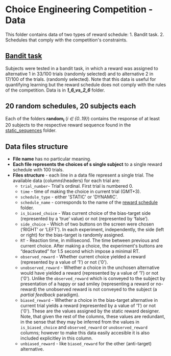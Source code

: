 # Choice Engineering Competition - Data
This folder contains data of two types of reward schedule: 1. Bandit task. 2. Schedules that comply with the competition's   constraints.

## [Bandit task](https://github.com/ohaddan/competition/tree/master/data/1_6_vs_2_6)
Subjects were tested in a bandit task, in which a reward was assigned to alternative 1 in 33/100 trials (randomly selected) and to alternative 2 in 17/100 of the trials. (randomly selected). Note that this data is useful for quantifying learning but the reward schedule does not comply with the rules of the competition.  Data is in __*1_6_vs_2_6*__ folder.  

## 20 random schedules, 20 subjects each
Each of the folders **random<sub>i</sub>** (*i ∈ {0..19}*) contains the response of at least 20 subjects to the respective reward sequence found in the [static_sequences](https://github.com/ohaddan/competition/tree/master/static_sequences) folder. 

## Data files structure
 - **File name** has no particular meaning. 
 - **Each file represents the choices of s single subject** to a single reward schedule with 100 trials. 
- **Files structure** - each line in a data file represent a single trial. The available data (columns\headers)  for each trial are:
	- `trial_number`- Trial's ordinal. First trial is numbered 0.
	- `time` - time of making the choice in current trial (GMT‎+3).
	- `schedule_type` - either 'STATIC' or 'DYNAMIC'.
	- `schedule_name` - corresponds to the name of the  [reward schedule](https://github.com/ohaddan/competition/tree/master/static_sequences) folder.
	- `is_biased_choice` - Was current choice of the bias-target side (represented by a ‘true’ value) or not (represented by ‘false’).
	- `side_choice` - Which of two buttons on the screen were chosen (‘RIGHT’ or ‘LEFT’). In each experiment, independently, the side (left or right) for the bias-target is randomly assigned. 
	- `RT` - Reaction time, in millisecond. The time between previous and current choice. After making a choice, the experiment's buttons are “deactivated” for 1.5 second which impose a minimal RT.
	- `observed_reward` - Whether current choice yielded a reward (represented by a value of ‘1’) or not ('0').
	- `unobserved_reward` - Whether a choice in the unchosen alternative would have yielded a reward (represented by a value of ‘1’) or not ('0'). Unlike the `observed_reward` which is conveyed to the subject by presentation of a happy or sad smiley (representing a reward or no-reward) the unobserved reward is not conveyed  to the subject (a _partial feedback_ paradigm).
	- `biased_reward` - Whether a choice in the bias-target alternative in current trial yields a reward (represented by a value of ‘1’) or not ('0'). These are the values assigned by the static reward designer. Note, that given the rest of the columns, these values are redundant, in the sense that they may be inferred from the values in `is_biased_choice` and `observed_reward` or `unobserved_reward` columns; however to make this data easily accesible it is also included explicitley in this column.
	- `unbiased_reward` - like `biased_reward` for the other (anti-target) alternative.
